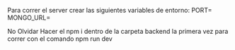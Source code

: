 Para correr el server crear las siguientes variables de entorno:
PORT=
MONGO_URL=


No Olvidar Hacer el npm i dentro de la carpeta backend la primera vez
para correr con el comando npm run dev